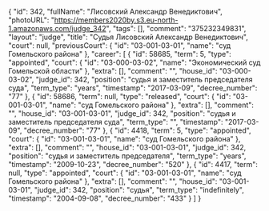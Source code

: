 {
    "id": 342,
    "fullName": "Лисовский Александр Венедиктович",
    "photoURL": "https://members2020by.s3.eu-north-1.amazonaws.com/judge_342",
    "tags": [],
    "comment": "375232349831",
    "layout": "judge",
    "title": "Судья Лисовский Александр Венедиктович",
    "court": null,
    "previousCourt": {
        "id": "03-001-03-01",
        "name": "суд Гомельского района"
    },
    "career": [
        {
            "id": 58685,
            "term": 5,
            "type": "appointed",
            "court": {
                "id": "03-000-03-02",
                "name": "Экономический суд Гомельской области"
            },
            "extra": [],
            "comment": "",
            "house_id": "03-000-03-02",
            "judge_id": 342,
            "position": "судья и заместитель председателя суда",
            "term_type": "years",
            "timestamp": "2017-03-09",
            "decree_number": "77"
        },
        {
            "id": 58686,
            "term": null,
            "type": "released",
            "court": {
                "id": "03-001-03-01",
                "name": "суд Гомельского района"
            },
            "extra": [],
            "comment": "",
            "house_id": "03-001-03-01",
            "judge_id": 342,
            "position": "судья и заместитель председателя суда",
            "term_type": "",
            "timestamp": "2017-03-09",
            "decree_number": "77"
        },
        {
            "id": 4418,
            "term": 5,
            "type": "appointed",
            "court": {
                "id": "03-001-03-01",
                "name": "суд Гомельского района"
            },
            "extra": [],
            "comment": "",
            "house_id": "03-001-03-01",
            "judge_id": 342,
            "position": "судья и заместитель председателя",
            "term_type": "years",
            "timestamp": "2009-10-23",
            "decree_number": "520"
        },
        {
            "id": 4417,
            "term": null,
            "type": "appointed",
            "court": {
                "id": "03-001-03-01",
                "name": "суд Гомельского района"
            },
            "extra": [],
            "comment": "",
            "house_id": "03-001-03-01",
            "judge_id": 342,
            "position": "судья",
            "term_type": "indefinitely",
            "timestamp": "2004-09-08",
            "decree_number": "433"
        }
    ]
}